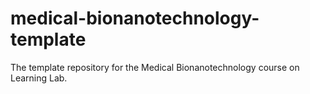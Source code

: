 # medical-bionanotechnology-template
The template repository for the Medical Bionanotechnology course on Learning Lab.

